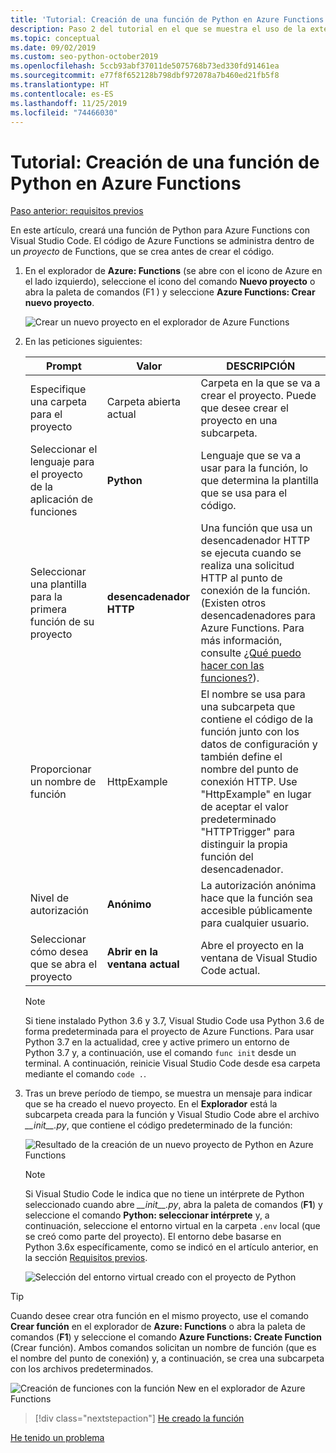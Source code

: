 ```yaml
---
title: 'Tutorial: Creación de una función de Python en Azure Functions con Visual Studio Code'
description: Paso 2 del tutorial en el que se muestra el uso de la extensión Azure Functions para VS Code.
ms.topic: conceptual
ms.date: 09/02/2019
ms.custom: seo-python-october2019
ms.openlocfilehash: 5ccb93abf37011de5075768b73ed330fd91461ea
ms.sourcegitcommit: e77f8f652128b798dbf972078a7b460ed21fb5f8
ms.translationtype: HT
ms.contentlocale: es-ES
ms.lasthandoff: 11/25/2019
ms.locfileid: "74466030"
---
```

# <a name="tutorial-create-a-python-function-for-azure-functions"></a>Tutorial: Creación de una función de Python en Azure Functions

[Paso anterior: requisitos previos](tutorial-vs-code-serverless-python-01.md)

En este artículo, creará una función de Python para Azure Functions con Visual Studio Code. El código de Azure Functions se administra dentro de un _proyecto_ de Functions, que se crea antes de crear el código.

1. En el explorador de **Azure: Functions** (se abre con el icono de Azure en el lado izquierdo), seleccione el icono del comando **Nuevo proyecto** o abra la paleta de comandos (F1 ) y seleccione **Azure Functions: Crear nuevo proyecto**.

    ![Crear un nuevo proyecto en el explorador de Azure Functions](media/tutorial-vs-code-serverless-python/create-a-new-project-in-azure-functions-explorer.png)

1. En las peticiones siguientes:

    | Prompt | Valor | DESCRIPCIÓN |
    | --- | --- | --- |
    | Especifique una carpeta para el proyecto | Carpeta abierta actual | Carpeta en la que se va a crear el proyecto. Puede que desee crear el proyecto en una subcarpeta. |
    | Seleccionar el lenguaje para el proyecto de la aplicación de funciones | **Python** | Lenguaje que se va a usar para la función, lo que determina la plantilla que se usa para el código. |
    | Seleccionar una plantilla para la primera función de su proyecto | **desencadenador HTTP** | Una función que usa un desencadenador HTTP se ejecuta cuando se realiza una solicitud HTTP al punto de conexión de la función. (Existen otros desencadenadores para Azure Functions. Para más información, consulte [¿Qué puedo hacer con las funciones?](/azure/azure-functions/functions-overview#what-can-i-do-with-functions)). |
    | Proporcionar un nombre de función | HttpExample | El nombre se usa para una subcarpeta que contiene el código de la función junto con los datos de configuración y también define el nombre del punto de conexión HTTP. Use "HttpExample" en lugar de aceptar el valor predeterminado "HTTPTrigger" para distinguir la propia función del desencadenador. |
    | Nivel de autorización | **Anónimo** | La autorización anónima hace que la función sea accesible públicamente para cualquier usuario. |
    | Seleccionar cómo desea que se abra el proyecto | **Abrir en la ventana actual** | Abre el proyecto en la ventana de Visual Studio Code actual. |

    > [!NOTE]
    > Si tiene instalado Python 3.6 y 3.7, Visual Studio Code usa Python 3.6 de forma predeterminada para el proyecto de Azure Functions. Para usar Python 3.7 en la actualidad, cree y active primero un entorno de Python 3.7 y, a continuación, use el comando `func init` desde un terminal. A continuación, reinicie Visual Studio Code desde esa carpeta mediante el comando `code .`.

1. Tras un breve período de tiempo, se muestra un mensaje para indicar que se ha creado el nuevo proyecto. En el **Explorador** está la subcarpeta creada para la función y Visual Studio Code abre el archivo *\_\_init\_\_.py*, que contiene el código predeterminado de la función:

    ![Resultado de la creación de un nuevo proyecto de Python en Azure Functions](media/tutorial-vs-code-serverless-python/display-results-of-new-python-project-in-azure-functions.png)

    > [!NOTE]
    > Si Visual Studio Code le indica que no tiene un intérprete de Python seleccionado cuando abre *\_\_init\_\_.py*, abra la paleta de comandos (**F1**) y seleccione el comando **Python: seleccionar intérprete** y, a continuación, seleccione el entorno virtual en la carpeta `.env` local (que se creó como parte del proyecto). El entorno debe basarse en Python 3.6x específicamente, como se indicó en el artículo anterior, en la sección [Requisitos previos](tutorial-vs-code-serverless-python-01.md#prerequisites).
    >
    > ![Selección del entorno virtual creado con el proyecto de Python](media/tutorial-vs-code-serverless-python/select-virtual-environment-created-with-the-python-project.png)

> [!TIP]
> Cuando desee crear otra función en el mismo proyecto, use el comando **Crear función** en el explorador de **Azure: Functions** o abra la paleta de comandos (**F1**) y seleccione el comando **Azure Functions: Create Function** (Crear función). Ambos comandos solicitan un nombre de función (que es el nombre del punto de conexión) y, a continuación, se crea una subcarpeta con los archivos predeterminados.
>
> ![Creación de funciones con la función New en el explorador de Azure Functions](media/tutorial-vs-code-serverless-python/create-new-functions-in-azure-functions-explorer.png)

> [!div class="nextstepaction"]
> [He creado la función](tutorial-vs-code-serverless-python-03.md)

[He tenido un problema](https://www.research.net/r/PWZWZ52?tutorial=vscode-functions-python&step=02-create-function)
